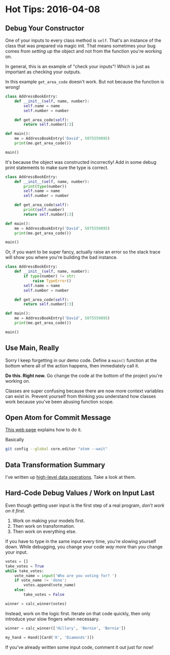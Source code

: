 # Hot Tips: 2016-04-08
## Debug Your Constructor
One of your inputs to every class method is `self`.
That's an instance of the class that was prepared via magic init.
That means sometimes your bug comes from _setting up_ the object and not from the function you're working on.

In general, this is an example of "check your inputs"!
Which is just as important as checking your outputs.

In this example `get_area_code` doesn't work.
But not because the function is wrong!
```python
class AddressBookEntry:
    def __init__(self, name, number):
        self.name = name
        self.number = number

    def get_area_code(self):
        return self.number[:3]

def main():
    me = AddressBookEntry('David', 5075559895)
    print(me.get_area_code())

main()
```

It's because the object was constructed incorrectly!
Add in some debug print statements to make sure the type is correct.
```python
class AddressBookEntry:
    def __init__(self, name, number):
        print(type(number))
        self.name = name
        self.number = number

    def get_area_code(self):
        print(self.number)
        return self.number[:3]

def main():
    me = AddressBookEntry('David', 5075559895)
    print(me.get_area_code())

main()
```

Or, if you want to be super fancy, actually raise an error so the stack trace will show you where you're building the bad instance.
```python
class AddressBookEntry:
    def __init__(self, name, number):
        if type(number) != str:
            raise TypeError()
        self.name = name
        self.number = number

    def get_area_code(self):
        return self.number[:3]

def main():
    me = AddressBookEntry('David', 5075559895)
    print(me.get_area_code())

main()
```

## Use Main, Really
Sorry I keep forgetting in our demo code.
Define a `main()` function at the bottom where all of the action happens, then immediately call it.

**Do this. Right now.**
Go change the code at the bottom of the project you're working on.

Classes are super confusing because there are now more context variables can exist in.
Prevent yourself from thinking you understand how classes work because you've been abusing function scope.

## Open Atom for Commit Message
[This web page](https://help.github.com/articles/associating-text-editors-with-git/) explains how to do it.

Basically
```bash
git config --global core.editor "atom --wait"
```

## Data Transformation Summary
I've written up [high-level data operations](/notes/highleveldataops.md).
Take a look at them.

## Hard-Code Debug Values / Work on Input Last
Even though getting user input is the first step of a real program, _don't work on it first_.

1. Work on making your models first.
1. Then work on transformation.
1. Then work on everything else.

If you have to type in the same input every time, you're slowing yourself down.
While debugging, you change your code _way more_ than you change your input.
```python
votes = []
take_votes = True
while take_votes:
    vote_name = input('Who are you voting for? ')
    if vote_name != 'done':
        votes.append(vote_name)
    else:
        take_votes = False

winner = calc_winner(votes)
```

Instead, work on the logic first.
Iterate on that code quickly, then only introduce your slow fingers when necessary.
```python
winner = calc_winner(['Hillary', 'Bernie', 'Bernie'])

my_hand = Hand([Card('K', 'Diamonds')])
```

If you've already written some input code, comment it out just for now!
